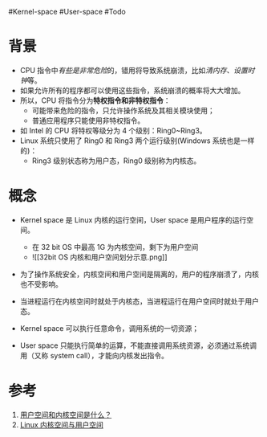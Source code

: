 #Kernel-space #User-space #Todo 

# 背景

- CPU 指令中*有些是非常危险*的，错用将导致系统崩溃，比如*清内存、设置时钟*等。
- 如果允许所有的程序都可以使用这些指令，系统崩溃的概率将大大增加。  
- 所以，CPU 将指令分为**特权指令和非特权指令**：
	- 可能带来危险的指令，只允许操作系统及其相关模块使用；
	- 普通应用程序只能使用非特权指令。
- 如 Intel 的 CPU 将特权等级分为 4 个级别：Ring0~Ring3。  
- Linux 系统只使用了 Ring0 和 Ring3 两个运行级别(Windows 系统也是一样的)：
	-  Ring3 级别状态称为用户态，Ring0 级别称为内核态。

# 概念
- Kernel space 是 Linux 内核的运行空间，User space 是用户程序的运行空间。
	- 在 32 bit OS 中最高 1G 为内核空间，剩下为用户空间
	- ![[32bit OS 内核和用户空间划分示意.png]]

- 为了操作系统安全，内核空间和用户空间是隔离的，用户的程序崩溃了，内核也不受影响。
- 当进程运行在内核空间时就处于内核态，当进程运行在用户空间时就处于用户态。
- Kernel space 可以执行任意命令，调用系统的一切资源；
- User space 只能执行简单的运算，不能直接调用系统资源，必须通过系统调用（又称 system call），才能向内核发出指令。


# 参考

1. [用户空间和内核空间是什么？](https://cloud.tencent.com/developer/article/1352415)
2. [Linux 内核空间与用户空间](https://www.cnblogs.com/sparkdev/p/8410350.html)